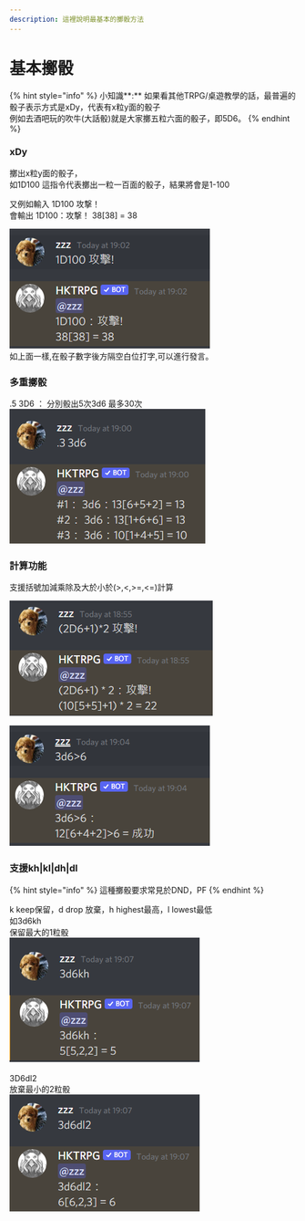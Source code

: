 ```yaml
---
description: 這裡說明最基本的擲骰方法
---
```


# 基本擲骰

{% hint style="info" %}
小知識**:** 如果看其他TRPG/桌遊教學的話，最普遍的骰子表示方式是xDy，代表有x粒y面的骰子\
例如去酒吧玩的吹牛(大話骰)就是大家擲五粒六面的骰子，即5D6。
{% endhint %}

### xDy

擲出x粒y面的骰子，\
如1D100 這指令代表擲出一粒一百面的骰子，結果將會是1-100 &#x20;

又例如輸入 1D100 攻撃！ \
會輸出     1D100：攻撃！  38\[38] = 38

![](<../../.gitbook/assets/image (33) (1) (1).png>)\
如上面一樣,在骰子數字後方隔空白位打字,可以進行發言。

### 多重擲骰

.5 3D6 ： 分別骰出5次3d6 最多30次 \
![](<../../.gitbook/assets/image (20).png>)



### 計算功能

支援括號加減乘除及大於小於(>,<,>=,<=)計算&#x20;

![](<../../.gitbook/assets/image (16).png>)

![](<../../.gitbook/assets/image (4).png>)

### 支援kh|kl|dh|dl

{% hint style="info" %}
這種擲骰要求常見於DND，PF
{% endhint %}

k keep保留，d drop 放棄，h highest最高，l lowest最低 \
如3d6kh \
保留最大的1粒骰\
![](<../../.gitbook/assets/image (29).png>)\
\
3D6dl2\
放棄最小的2粒骰\
![](<../../.gitbook/assets/image (26).png>)



